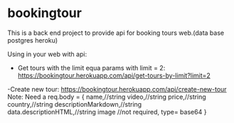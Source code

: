 # bookingtour
This is a back end project to provide api for booking tours web.(data base postgres heroku)

Using in your web with api:
- Get tours with the limit equa params with limit = 2:
https://bookingtour.herokuapp.com/api/get-tours-by-limit?limit=2

-Create new tour:
https://bookingtour.herokuapp.com/api/create-new-tour
Note: Need a req.body = {
name,//string
video,//string
price,//string
country,//string
descriptionMarkdown,//string
data.descriptionHTML,//string
image //not required, type= base64
}
